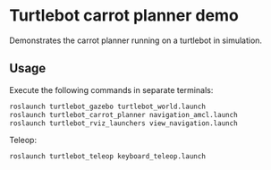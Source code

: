 # Turtlebot carrot planner demo
Demonstrates the carrot planner running on a turtlebot in simulation.

## Usage
Execute the following commands in separate terminals:
```bash
roslaunch turtlebot_gazebo turtlebot_world.launch
roslaunch turtlebot_carrot_planner navigation_amcl.launch 
roslaunch turtlebot_rviz_launchers view_navigation.launch
```

Teleop:
```bash
roslaunch turtlebot_teleop keyboard_teleop.launch
```
